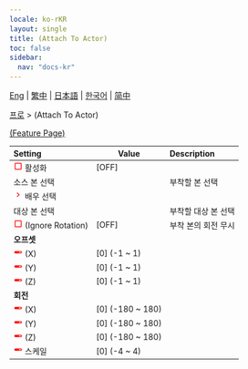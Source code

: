```yaml
---
locale: ko-rKR
layout: single
title: (Attach To Actor)
toc: false
sidebar:
  nav: "docs-kr"
---
```

[Eng](/dancexr/menu/2025.4/actor/attach_to_actor) | [繁中](/tw/dancexr/menu/2025.4/actor/attach_to_actor) | [日本語](/jp/dancexr/menu/2025.4/actor/attach_to_actor) | [한국어](/kr/dancexr/menu/2025.4/actor/attach_to_actor) | [简中](/zh/dancexr/menu/2025.4/actor/attach_to_actor)

[프로](../menu#프로) > (Attach To Actor)



[(Feature Page)](/kr/dancexr/features/attach_to_actor)

| Setting | Value | Description |
| :--- | --- | :--- |
|<nobr><img src="/images/icon/ic_check_off.png" alt="check off icon"/> 활성화</nobr>| [OFF] | 
|<nobr> 소스 본 선택</nobr>|| 부착할 본 선택
|<nobr><img src="/images/icon/ic_chevron.png" alt="chevron icon"/> 배우 선택</nobr>|  |  |
|<nobr> 대상 본 선택</nobr>|| 부착할 대상 본 선택
|<nobr><img src="/images/icon/ic_check_off.png" alt="check off icon"/> (Ignore Rotation)</nobr>| [OFF] | 부착 본의 회전 무시
|<nobr> <b>오프셋</b></nobr>|| 
|<nobr><img src="/images/icon/ic_slider.png" alt="slider icon"/> (X)</nobr>| [0] (-1 ~ 1) | 
|<nobr><img src="/images/icon/ic_slider.png" alt="slider icon"/> (Y)</nobr>| [0] (-1 ~ 1) | 
|<nobr><img src="/images/icon/ic_slider.png" alt="slider icon"/> (Z)</nobr>| [0] (-1 ~ 1) | 
|<nobr> <b>회전</b></nobr>|| 
|<nobr><img src="/images/icon/ic_slider.png" alt="slider icon"/> (X)</nobr>| [0] (-180 ~ 180) | 
|<nobr><img src="/images/icon/ic_slider.png" alt="slider icon"/> (Y)</nobr>| [0] (-180 ~ 180) | 
|<nobr><img src="/images/icon/ic_slider.png" alt="slider icon"/> (Z)</nobr>| [0] (-180 ~ 180) | 
|<nobr><img src="/images/icon/ic_slider.png" alt="slider icon"/> 스케일</nobr>| [0] (-4 ~ 4) | 
